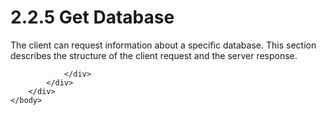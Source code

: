 <html dir="LTR" xmlns:mshelp="http://msdn.microsoft.com/mshelp" xmlns:ddue="http://ddue.schemas.microsoft.com/authoring/2003/5" xmlns:xlink="http://www.w3.org/1999/xlink" xmlns:tool="http://www.microsoft.com/tooltip">
    <head>
        <meta http-equiv="Content-Type" content="text/html; CHARSET=utf-8"></meta>
        <meta name="save" content="history"></meta>
        <title>2.2.5 Get Database</title>
        <xml>
            <mshelp:toctitle title="2.2.5 Get Database"></mshelp:toctitle>
            <mshelp:rltitle title="[MS-SSAS8]: Get Database"></mshelp:rltitle>
            <mshelp:keyword index="A" term="facca5c6-9ffe-4d86-9e96-7aa2b469923f"></mshelp:keyword>
            <mshelp:attr name="DCSext.ContentType" value="open specification"></mshelp:attr>
            <mshelp:attr name="AssetID" value="facca5c6-9ffe-4d86-9e96-7aa2b469923f"></mshelp:attr>
            <mshelp:attr name="TopicType" value="kbRef"></mshelp:attr>
            <mshelp:attr name="DCSext.Title" value="[MS-SSAS8]: Get Database" />
        </xml>
    </head>
    <body>
        <div id="header">
            <h1 class="heading">2.2.5 Get Database</h1>
        </div>
        <div id="mainSection">
            <div id="mainBody">
                <div id="allHistory" class="saveHistory"></div>
                <div id="sectionSection0" class="section" name="collapseableSection">
                    

<p>The client can request information about a specific database.
This section describes the structure of the client request and the server
response.</p>


                </div>
            </div>
        </div>
    </body>
</html>